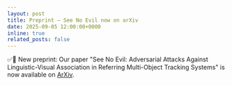 ```yaml
---
layout: post
title: Preprint — See No Evil now on arXiv
date: 2025-09-05 12:00:00+0000
inline: true
related_posts: false
---
```


✅🙈 New preprint: Our paper "See No Evil: Adversarial Attacks Against Linguistic-Visual Association in Referring Multi-Object Tracking Systems" is now available on [ArXiv](https://arxiv.org/abs/2509.02028).